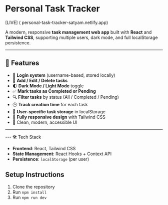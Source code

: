 #  Personal Task Tracker
[LIVE] ( personal-task-tracker-satyam.netlify.app)

A modern, responsive **task management web app** built with **React** and **Tailwind CSS**, supporting multiple users, dark mode, and full localStorage persistence.

---

## 🚀 Features

- 🔐 **Login system** (username-based, stored locally)
- 🧠 **Add / Edit / Delete tasks**
- 🌓 **Dark Mode / Light Mode** toggle
- ✅ **Mark tasks as Completed or Pending**
- 🔍 **Filter tasks** by status (All / Completed / Pending)
- 🕒 **Track creation time** for each task
- 💾 **User-specific task storage** in localStorage
- 📱 **Fully responsive design** with Tailwind CSS
- 🎨 Clean, modern, accessible UI

---

--- 🛠️ Tech Stack

- **Frontend**: React, Tailwind CSS
- **State Management**: React Hooks + Context API
- **Persistence**: `localStorage` (per user)


 ## Setup Instructions 
1. Clone the repository   
2. Run `npm install`   
3. Run `npm run dev`   




